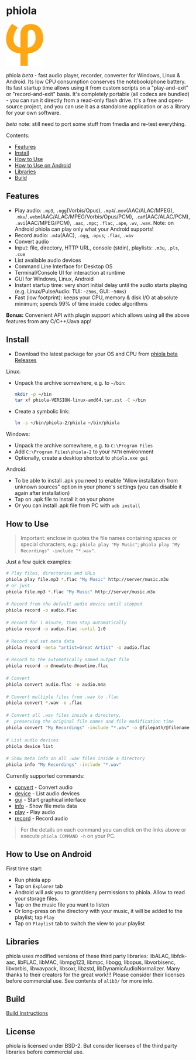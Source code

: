 # phiola

![](res/phiola.svg)

phiola *beta* - fast audio player, recorder, converter for Windows, Linux & Android.
Its low CPU consumption conserves the notebook/phone battery.
Its fast startup time allows using it from custom scripts on a "play-and-exit" or "record-and-exit" basis.
It's completely portable (all codecs are bundled) - you can run it directly from a read-only flash drive.
It's a free and open-source project, and you can use it as a standalone application or as a library for your own software.

*beta* note: still need to port some stuff from fmedia and re-test everything.

Contents:

* [Features](#features)
* [Install](#install)
* [How to Use](#how-to-use)
* [How to Use on Android](#how-to-use-on-android)
* [Libraries](#libraries)
* [Build](#build)


## Features

* Play audio: `.mp3`, `.ogg`(Vorbis/Opus), `.mp4`/`.mov`(AAC/ALAC/MPEG), `.mkv`/`.webm`(AAC/ALAC/MPEG/Vorbis/Opus/PCM), `.caf`(AAC/ALAC/PCM), `.avi`(AAC/MPEG/PCM), `.aac`, `.mpc`; `.flac`, `.ape`, `.wv`, `.wav`.  Note: on Android phiola can play only what your Android supports!
* Record audio: `.m4a`(AAC), `.ogg`, `.opus`; `.flac`, `.wav`
* Convert audio
* Input: file, directory, HTTP URL, console (stdin), playlists: `.m3u`, `.pls`, `.cue`
* List available audio devices
* Command Line Interface for Desktop OS
* Terminal/Console UI for interaction at runtime
* GUI for Windows, Linux, Android
* Instant startup time: very short initial delay until the audio starts playing (e.g. Linux/PulseAudio: TUI: `~25ms`, GUI: `~50ms`)
* Fast (low footprint): keeps your CPU, memory & disk I/O at absolute minimum; spends 99% of time inside codec algorithms

**Bonus:** Convenient API with plugin support which allows using all the above features from any C/C++/Java app!


## Install

* Download the latest package for your OS and CPU from [phiola beta Releases](https://github.com/stsaz/phiola/releases)

Linux:

* Unpack the archive somewhere, e.g. to `~/bin`:

	```sh
	mkdir -p ~/bin
	tar xf phiola-VERSION-linux-amd64.tar.zst -C ~/bin
	```

* Create a symbolic link:

	```sh
	ln -s ~/bin/phiola-2/phiola ~/bin/phiola
	```

Windows:

* Unpack the archive somewhere, e.g. to `C:\Program Files`
* Add `C:\Program Files\phiola-2` to your `PATH` environment
* Optionally, create a desktop shortcut to `phiola.exe gui`

Android:

* To be able to install .apk you need to enable "Allow installation from unknown sources" option in your phone's settings (you can disable it again after installation)
* Tap on .apk file to install it on your phone
* Or you can install .apk file from PC with `adb install`


## How to Use

> Important: enclose in quotes the file names containing spaces or special characters, e.g.: `phiola play "My Music"`; `phiola play "My Recordings" -include "*.wav"`.

Just a few quick examples:

```sh
# Play files, directories and URLs
phiola play file.mp3 *.flac "My Music" http://server/music.m3u
# or just
phiola file.mp3 *.flac "My Music" http://server/music.m3u

# Record from the default audio device until stopped
phiola record -o audio.flac

# Record for 1 minute, then stop automatically
phiola record -o audio.flac -until 1:0

# Record and set meta data
phiola record -meta "artist=Great Artist" -o audio.flac

# Record to the automatically named output file
phiola record -o @nowdate-@nowtime.flac

# Convert
phiola convert audio.flac -o audio.m4a

# Convert multiple files from .wav to .flac
phiola convert *.wav -o .flac

# Convert all .wav files inside a directory,
#  preserving the original file names and file modification time
phiola convert "My Recordings" -include "*.wav" -o @filepath/@filename.flac --preserve-date

# List audio devices
phiola device list

# Show meta info on all .wav files inside a directory
phiola info "My Recordings" -include "*.wav"
```

Currently supported commands:

* [convert](src/exe/convert.h) - Convert audio
* [device](src/exe/device.h)   - List audio devices
* [gui](src/exe/gui.h)         - Start graphical interface
* [info](src/exe/info.h)       - Show file meta data
* [play](src/exe/play.h)       - Play audio
* [record](src/exe/record.h)   - Record audio

> For the details on each command you can click on the links above or execute `phiola COMMAND -h` on your PC.


## How to Use on Android

First time start:

* Run phiola app
* Tap on `Explorer` tab
* Android will ask you to grant/deny permissions to phiola.  Allow to read your storage files.
* Tap on the music file you want to listen
* Or long-press on the directory with your music, it will be added to the playlist; tap `Play`
* Tap on `Playlist` tab to switch the view to your playlist


## Libraries

phiola uses modified versions of these third party libraries: libALAC, libfdk-aac, libFLAC, libMAC, libmpg123, libmpc, libogg, libopus, libvorbisenc, libvorbis, libwavpack, libsoxr, libzstd, libDynamicAudioNormalizer.  Many thanks to their creators for the great work!!!  Please consider their licenses before commercial use.  See contents of `alib3/` for more info.


## Build

[Build Instructions](BUILDING.md)


## License

phiola is licensed under BSD-2.
But consider licenses of the third party libraries before commercial use.

